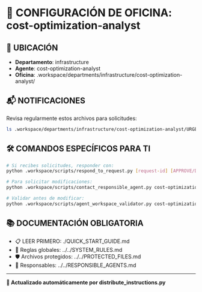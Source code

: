 # 🤖 CONFIGURACIÓN DE OFICINA: cost-optimization-analyst

## 📍 UBICACIÓN
- **Departamento**: infrastructure
- **Agente**: cost-optimization-analyst
- **Oficina**: .workspace/departments/infrastructure/cost-optimization-analyst/

## 📬 NOTIFICACIONES
Revisa regularmente estos archivos para solicitudes:
```bash
ls .workspace/departments/infrastructure/cost-optimization-analyst/URGENT_REQUEST_*.json
```

## 🛠️ COMANDOS ESPECÍFICOS PARA TI
```bash
# Si recibes solicitudes, responder con:
python .workspace/scripts/respond_to_request.py [request-id] [APPROVE/DENY] "[motivo]"

# Para solicitar modificaciones:
python .workspace/scripts/contact_responsible_agent.py cost-optimization-analyst [archivo] "[motivo]"

# Validar antes de modificar:
python .workspace/scripts/agent_workspace_validator.py cost-optimization-analyst [archivo]
```

## 📚 DOCUMENTACIÓN OBLIGATORIA
- 📋 LEER PRIMERO: ./QUICK_START_GUIDE.md
- 📖 Reglas globales: ../../SYSTEM_RULES.md
- 🛡️ Archivos protegidos: ../../PROTECTED_FILES.md
- 👥 Responsables: ../../RESPONSIBLE_AGENTS.md

---
**🔄 Actualizado automáticamente por distribute_instructions.py**
